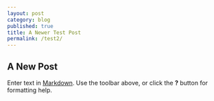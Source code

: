 ```yaml
---
layout: post
category: blog
published: true
title: A Newer Test Post
permalink: /test2/
---
```


## A New Post

Enter text in [Markdown](http://daringfireball.net/projects/markdown/). Use the toolbar above, or click the **?** button for formatting help.